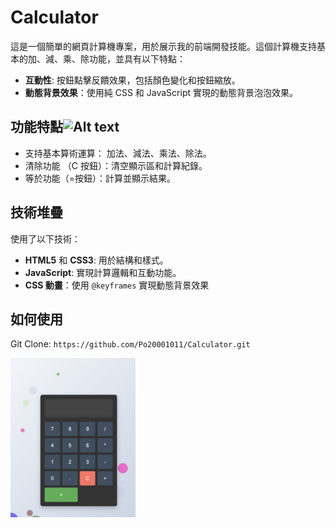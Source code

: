 # Calculator

這是一個簡單的網頁計算機專案，用於展示我的前端開發技能。這個計算機支持基本的加、減、乘、除功能，並具有以下特點：

- **互動性**: 按鈕點擊反饋效果，包括顏色變化和按鈕縮放。
- **動態背景效果**：使用純 CSS 和 JavaScript 實現的動態背景泡泡效果。

## 功能特點![Alt text](<截圖 2024-07-05 14.21.13-1.png>)

- 支持基本算術運算： 加法、減法、乘法、除法。
- 清除功能 （C 按鈕）：清空顯示區和計算紀錄。
- 等於功能（=按鈕）：計算並顯示結果。

## 技術堆疊

使用了以下技術：

- **HTML5** 和 **CSS3**: 用於結構和樣式。
- **JavaScript**: 實現計算邏輯和互動功能。
- **CSS 動畫**：使用 `@keyframes` 實現動態背景效果

## 如何使用

Git Clone: `https://github.com/Po20001011/Calculator.git`

<img src="截圖 2024-07-05 14.21.13.png" width="200">

